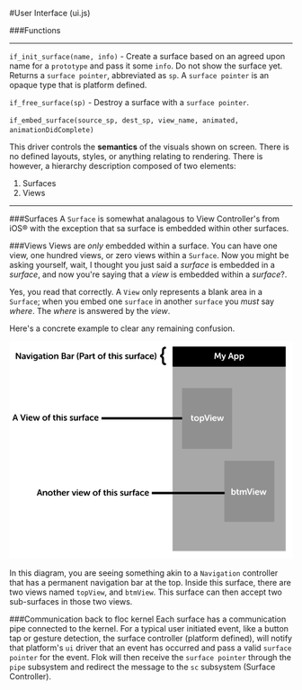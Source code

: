 #User Interface (ui.js)

###Functions


------

`if_init_surface(name, info)` - Create a surface based on an agreed upon name for a `prototype` and pass it some `info`. Do not show the surface yet.  Returns a `surface pointer`, abbreviated as `sp`.  A `surface pointer` is an opaque type that is platform defined.

`if_free_surface(sp)` - Destroy a surface with a `surface pointer`.

`if_embed_surface(source_sp, dest_sp, view_name, animated, animationDidComplete)`

This driver controls the **semantics** of the visuals shown on screen.  There is no defined layouts, styles, or anything relating to rendering. There is however, a hierarchy description composed of two elements:

 1. Surfaces
 2. Views

------

###Surfaces
A `Surface` is somewhat analagous to View Controller's from iOS® with the exception that sa surface is embedded within other surfaces.

###Views
Views are *only* embedded within a surface.  You can have one view, one hundred views, or zero views within a `Surface`. Now you might be asking yourself,
wait, I thought you just said a *surface* is embedded in a *surface*, and now you're saying that a *view* is embedded within a *surface*?.

Yes, you read that correctly. A `View` only represents a blank area in a `Surface`; when you embed one `surface` in another `surface` you *must* say *where*. The *where*
is answered by the *view*.

Here's a concrete example to clear any remaining confusion.

![](../images/ui_surface_and_views.png)

In this diagram, you are seeing something akin to a `Navigation` controller that has a permanent navigation bar at the top. Inside this surface, there are two views named `topView`, and `btmView`.
This surface can then accept two sub-surfaces in those two views.

###Communication back to floc kernel
Each surface has a communication pipe connected to the kernel. For a typical user initiated event, like a button tap or gesture detection, the surface controller (platform defined), will notify that platform's `ui` driver that an event has occurred and pass a valid `surface pointer` for the event.  Flok will then receive the `surface pointer` through the `pipe` subsystem and redirect the message to the `sc` subsystem (Surface Controller).
